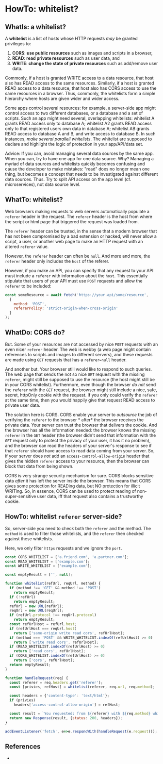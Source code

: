 # HowTo: whitelist?

## WhatIs: a whitelist?

A **whitelist** is a list of hosts whose HTTP requests *may* be granted privileges to:

1. **CORS**: **use public resources** such as images and scripts in a browser,
2. **READ**: **read private resources** such as user data, and
3. **WRITE**: **change the state of private resources** such as add/remove user data.

Commonly, if a host is granted WRITE access to a data resource, that host also has READ access to the same resources.
Similarly, if a host is granted READ access to a data resource, that host also has CORS access to use the same resources
in a browser. Thus, commonly, the whitelists form a simple hierarchy where hosts are given wider and wider access.

Some apps control several resources: for example, a server-side app might control access to two different databases, or
a database and a set of scripts. Such an app might need several, overlapping whitelists: whitelist A grants READ access
only to database A; whitelist A2 grants READ access only to that registered users own data in database A; whitelist AB
grants READ access to database A and B, and write access to database B. In such instances, *make several parallell
whitelists*. The whitelist are supposed to declare and highlight the logic of protection in your app/API/data set.

Advice: If you can, avoid managing several data sources by the same app. When you can, try to have one app for one data
source. Why? Managing a myriad of data sources and whitelists quickly becomes confusing and cause the developer to make
mistakes: "read" does no longer mean one thing, but becomes a concept that needs to be investigated against different
data sources. Thus. Try to split API access on the app level (cf. microservices), not data source level.

## WhatTo: whitelist?

Web browsers making requests to web servers automatically populate a `referer` header in the request. The `referer`
header is the host from where the script or html page that triggered the request was loaded from.

The `referer` header can be trusted, in the sense that a modern browser that has not been compromised by a bad extension
or hacked, will never allow a script, a user, or another web page to make an HTTP request with an altered `referer`
value.

However, the `referer` header can often be `null`. And more and more, the `referer` header only includes the `host` of
the referer.

However, if you make an API, you can specify that any request to your API must include a `referer` with information
about the `host`. This essentially stipulate that users of your API must use `POST` requests and allow the `referer` to
be included:

```javascript
const someResource = await fetch('https://your.api/some/resource',
  {
    method: 'POST',
    refererPolicy: 'strict-origin-when-cross-origin'
  }
);
```

## WhatDo: CORS do?

But. Some of your resources are not accessed by nice `POST` requests with an even nicer `referer` header. The web is
webby (a web page might contain references to scripts and images to different servers), and these requests are made
using `GET` requests that has a `referer=null` header.

And another but. Your browser still would like to respond to such queries. The web page that sends the not so nice `GET`
request with the missing `referer`, might still be supposed to use the resource (the host might still be in your CORS
whitelist). Furthermore, even though the browser *do not* send the `referer` with the `GET` request, the browser might
still include a nice, safe, secret, httpOnly cookie with the request. If you only could verify the `referer` at the same
time, then you would happily give that request READ access to private user data.

The solution here is CORS. CORS enable your server to *outsource* the job of verifying the `referer` to the browser *
after* the browser receives the private data. Your server can trust the browser that delivers the cookie. And the
browser has all the information needed: the browser knows the missing `referer` in the `GET` header (the browser didn't
send that information with the `GET` request only to protect the privacy of your user, it has it no problem), and the
browser can read the headers of your server's response to see if that `referer` should have access to read data coming
from your server. So, if your server does *not* add an `access-control-allow-origin` header that gives the
hidden `referer` access to your resource, then the browser can block that data from being shown.

CORS is very strange security mechanism for sure. CORS blocks sensitive data *after* it has left the server inside the
browser. This means that CORS gives some protection for READing data, but NO protection for illicit WRITing. So, in
essence, CORS can be used to protect reading of non-super-sensitive user data, iff that request also contains a
trustworthy cookie.

## HowTo: whitelist `referer` server-side?

So, server-side you need to check both the `referer` and the method. The `method` is used to filter those whitelists,
and the `referer` then checked against these whitelists.

Here, we only filter `https` requests and we ignore the `port`.

```javascript
const CORS_WHITELIST = ['a.friend.com', 'a.partner.com'];
const READ_WHITELIST = ['example.com'];
const WRITE_WHITELIST = ['example.com'];

const emptyResult = ['', null];

function whitelist(refUrl, reqUrl, method) {
  if (method !== 'GET' && method !== 'POST')
    return emptyResult;
  if (!refUrl)
    return emptyResult;
  refUrl = new URL(refUrl);
  reqUrl = new URL(reqUrl);
  if (refUrl.protocol !== reqUrl.protocol)
    return emptyResult;
  const refUrlHost = refUrl.host;
  if (refUrlHost === reqUrl.host)
    return ['same-origin write read cors', refUrlHost];
  if (method === 'POST' && WRITE_WHITELIST.indexOf(refUrlHost) >= 0)
    return ['write read cors', refUrlHost];
  if (READ_WHITELIST.indexOf(refUrlHost) >= 0)
    return ['read cors', refUrlHost];
  if (CORS_WHITELIST.indexOf(refUrlHost) >= 0)
    return ['cors', refUrlHost];
  return emptyResult;
}

function handleRequest(req) {
  const referer = req.headers.get('referer');
  const [privies, refHost] = whitelist(referer, req.url, req.method);

  const headers = {'content-type': 'text/html'};
  if (privies)
    headers['access-control-allow-origin'] = refHost;

  const result = `You requested: from ${referer} with ${req.method} which gives you ${privies || 'no'} privileges.`;
  return new Response(result, {status: 200, headers});
}

addEventListener('fetch', e=>e.respondWith(handleRequest(e.request)));
```

## References

* 
